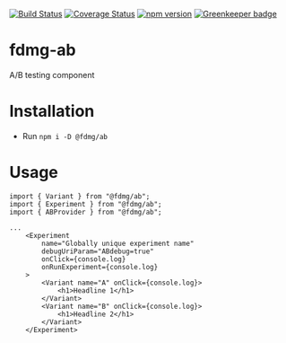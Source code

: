 [![Build Status](https://travis-ci.org/FDMediagroep/fdmg-ts-react-ab.svg?branch=master)](https://travis-ci.org/FDMediagroep/fdmg-ts-react-ab)
[![Coverage Status](https://coveralls.io/repos/github/FDMediagroep/fdmg-ts-react-ab/badge.svg?branch=master)](https://coveralls.io/github/FDMediagroep/fdmg-ts-react-ab?branch=master)
[![npm version](https://badge.fury.io/js/%40fdmg%2Fab.svg)](https://badge.fury.io/js/%40fdmg%2Fab)
[![Greenkeeper badge](https://badges.greenkeeper.io/FDMediagroep/fdmg-ts-react-ab.svg)](https://greenkeeper.io/)

# fdmg-ab

A/B testing component

# Installation

-   Run `npm i -D @fdmg/ab`

# Usage

```
import { Variant } from "@fdmg/ab";
import { Experiment } from "@fdmg/ab";
import { ABProvider } from "@fdmg/ab";

...
    <Experiment
        name="Globally unique experiment name"
        debugUriParam="ABdebug=true"
        onClick={console.log}
        onRunExperiment={console.log}
    >
        <Variant name="A" onClick={console.log}>
            <h1>Headline 1</h1>
        </Variant>
        <Variant name="B" onClick={console.log}>
            <h1>Headline 2</h1>
        </Variant>
    </Experiment>
```
